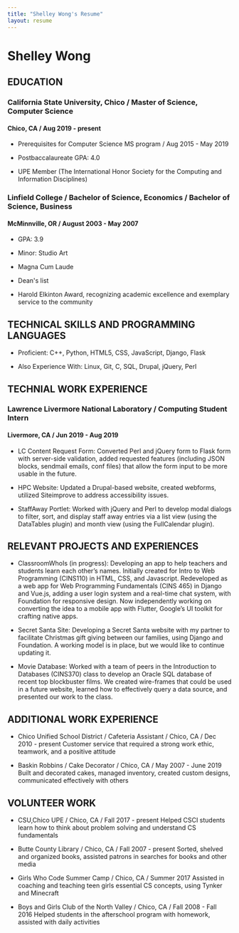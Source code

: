 ```yaml
---
title: "Shelley Wong's Resume"
layout: resume
---
```


# Shelley Wong
<!--
> I am an outgoing and energetic (ask anybody) young professional, seeking a career that fits my professional skills, personality, and murderous tendencies. My squid-like head is a masterful problem solver and inspires fear in who gaze upon it. I can bring world domination to your organization.
-->
## EDUCATION

### California State University, Chico / Master of Science, Computer Science

#### Chico, CA / Aug 2019 - present

* Prerequisites for Computer Science MS program / Aug 2015 - May 2019

* Postbaccalaureate GPA: 4.0

* UPE Member (The International Honor Society for the Computing and Information Disciplines)

### Linfield College / Bachelor of Science, Economics / Bachelor of Science, Business

#### McMinnville, OR / August 2003 - May 2007

* GPA: 3.9

* Minor: Studio Art

* Magna Cum Laude

* Dean's list

* Harold Elkinton Award, recognizing academic excellence and exemplary service to the community

## TECHNICAL SKILLS AND PROGRAMMING LANGUAGES

* Proficient: C++, Python, HTML5, CSS, JavaScript, Django, Flask

* Also Experience With: Linux, Git, C, SQL, Drupal, jQuery, Perl

## TECHNIAL WORK EXPERIENCE

### Lawrence Livermore National Laboratory / Computing Student Intern

#### Livermore, CA / Jun 2019 - Aug 2019

* LC Content Request Form: Converted Perl and jQuery form to Flask form with
  server-side validation, added requested features (including JSON blocks,
  sendmail emails, conf files) that allow the form input to be more usable in the future.

* HPC Website: Updated a Drupal-based website, created webforms, utilized
  Siteimprove to address accessibility issues.

* StaffAway Portlet: Worked with jQuery and Perl to develop modal dialogs to
  filter, sort, and display staff away entries via a list view (using the
  DataTables plugin) and month view (using the FullCalendar plugin).

## RELEVANT PROJECTS AND EXPERIENCES

* ClassroomWhoIs (in progress): Developing an app to help teachers and students
  learn each other’s names. Initially created for Intro to Web Programming
  (CINS110) in HTML, CSS, and Javascript. Redeveloped as a web app for Web
  Programming Fundamentals (CINS 465) in Django and Vue.js, adding a user login
  system and a real-time chat system, with Foundation for responsive design. Now
  independently working on converting the idea to a mobile app with Flutter,
  Google’s UI toolkit for crafting native apps.

* Secret Santa Site: Developing a Secret Santa website with my partner to
  facilitate Christmas gift giving between our families, using Django and
  Foundation. A working model is in place, but we would like to continue updating it.

* Movie Database: Worked with a team of peers in the Introduction to Databases
  (CINS370) class to develop an Oracle SQL database of recent top blockbuster
  films. We created wire-frames that could be used in a future website, learned
  how to effectively query a data source, and presented our work to the class.

## ADDITIONAL WORK EXPERIENCE

* Chico Unified School District / Cafeteria Assistant / Chico, CA / Dec 2010 - present
  Customer service that required a strong work ethic, teamwork, and a positive attitude

* Baskin Robbins / Cake Decorator / Chico, CA / May 2007 - June 2019
  Built and decorated cakes, managed inventory, created custom designs,
  communicated effectively with others

## VOLUNTEER WORK

* CSU,Chico UPE / Chico, CA / Fall 2017 - present
  Helped CSCI students learn how to think about problem solving and understand CS fundamentals

* Butte County Library / Chico, CA / Fall 2007 - present
  Sorted, shelved and organized books, assisted patrons in searches for books and other media

* Girls Who Code Summer Camp / Chico, CA / Summer 2017
  Assisted in coaching and teaching teen girls essential CS concepts, using Tynker and Minecraft

* Boys and Girls Club of the North Valley / Chico, CA / Fall 2008 - Fall 2016
  Helped students in the afterschool program with homework, assisted with daily activities
<!--
## Experience

### **Leader & Overlord** Doomsday Cult, Baton Rogue, LA <span>1926&ndash;Present</span>

- Inspired and won highest peasant death competition among servants
- Helped coordinate managers to grow cult following
- Provided untimely deaths to all who opposed

### **Bartender/Server** The Watering Hole, Milwaukee, WI <span>2009</span>

- Worked on grass-roots promotional campaigns
- Reduced theft and property damage percentages
- Janitorial work, Laundry

## Hobbies

World Domination, Deep Sea Diving, Murder Most Foul

## References

Available on request

## Links

<a href="https://github.com/gonsie/Cthulu-Resume"><span class="octicon octicon-mark-github" style="position: relative; color: black; margin: 3px;"></span>Find This on GitHub</a>

-->
